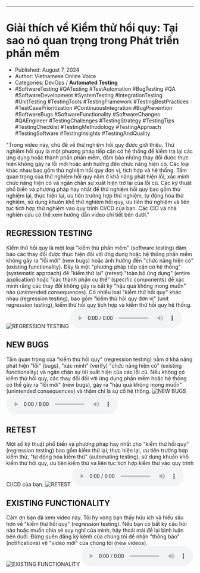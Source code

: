 
---

# Giải thích về Kiểm thử hồi quy: Tại sao nó quan trọng trong Phát triển phần mềm

- Published: August 7, 2024
- Author: Vietnamese Online Voice
- Categories: DevOps / **Automated Testing**
- #SoftwareTesting #QATesting #TestAutomation #BugTesting #QA #SoftwareDevelopment #SystemTesting #IntegrationTesting #UnitTesting #TestingTools #TestingFramework #TestingBestPractices #TestCasePrioritization #ContinuousIntegration #BugPrevention #SoftwareBugs #SoftwareFunctionality #SoftwareChanges #QAEngineer #TestingChallenges #TestingStrategy #TestingTips #TestingChecklist #TestingMethodology #TestingApproach #TestingSoftware #TestingInsights #TestingAndQuality

"Trong video này, chủ đề về thử nghiệm hồi quy được giới thiệu. Thử nghiệm hồi quy là một phương pháp tiếp cận có hệ thống để kiểm tra lại các ứng dụng hoặc thành phần phần mềm, đảm bảo những thay đổi được thực hiện không gây ra lỗi mới hoặc ảnh hưởng đến chức năng hiện có. Các loại khác nhau bao gồm thử nghiệm hồi quy đơn vị, tích hợp và hệ thống. Tầm quan trọng của thử nghiệm hồi quy nằm ở khả năng phát hiện lỗi, xác minh chức năng hiện có và ngăn chặn sự xuất hiện trở lại của lỗi cũ. Các kỹ thuật phổ biến và phương pháp hay nhất để thử nghiệm hồi quy bao gồm thử nghiệm lại, thực hiện lại, ưu tiên trường hợp thử nghiệm, tự động hóa thử nghiệm, sử dụng khuôn khổ thử nghiệm hồi quy, ưu tiên thử nghiệm và liên tục tích hợp thử nghiệm vào quy trình CI/CD của bạn. Các CIO và nhà nghiên cứu có thể xem hướng dẫn video chi tiết bên dưới."


## REGRESSION TESTING

Kiểm thử hồi quy là một loại "kiểm thử phần mềm" (software testing) đảm bảo các thay đổi được thực hiện đối với ứng dụng hoặc hệ thống phần mềm không gây ra "lỗi mới" (new bugs) hoặc ảnh hưởng đến "chức năng hiện có" (existing functionality). Đây là một "phương pháp tiếp cận có hệ thống" (systematic approach) để "kiểm thử lại" (retest) "toàn bộ ứng dụng" (entire application) hoặc "các thành phần cụ thể" (specific components) để xác minh rằng các thay đổi không gây ra bất kỳ "hậu quả không mong muốn" nào (unintended consequences). Có nhiều loại "kiểm thử hồi quy" khác nhau (regression testing), bao gồm "kiểm thử hồi quy đơn vị" (unit regression testing), kiểm thử hồi quy tích hợp và kiểm thử hồi quy hệ thống.
![REGRESSION TESTING](https://http-archiver-apis-production-80.schnworks.com/storage/images/transitions/2024-08-07/transition--17907714930-Montserrat-Regular-512DA8.jpg)
<audio controls>
    <source src="https://http-archiver-apis-production-80.schnworks.com/storage/storage/audio/file-21035729310.mp3" type="audio/mpeg">
</audio>



## NEW BUGS

Tầm quan trọng của "kiểm thử hồi quy" (regression testing) nằm ở khả năng phát hiện "lỗi" (bugs), "xác minh" (verify) "chức năng hiện có" (existing functionality) và ngăn chặn sự tái xuất hiện của các lỗi cũ. Nếu không có kiểm thử hồi quy, các thay đổi đối với ứng dụng phần mềm hoặc hệ thống có thể gây ra "lỗi mới" (new bugs), gây ra "hậu quả không mong muốn" (unintended consequences) và thậm chí là sự cố hệ thống.
![NEW BUGS](https://http-archiver-apis-production-80.schnworks.com/storage/images/transitions/2024-08-07/transition-36973434821-Montserrat-Regular-7B1FA2.jpg)
<audio controls>
    <source src="https://http-archiver-apis-production-80.schnworks.com/storage/storage/audio/file-48599800949.mp3" type="audio/mpeg">
</audio>



## RETEST

Một số kỹ thuật phổ biến và phương pháp hay nhất cho "kiểm thử hồi quy" (regression testing) bao gồm kiểm thử lại, thực hiện lại, ưu tiên trường hợp kiểm thử, "tự động hóa kiểm thử" (automating testing), sử dụng khuôn khổ kiểm thử hồi quy, ưu tiên kiểm thử và liên tục tích hợp kiểm thử vào quy trình CI/CD của bạn.
![RETEST](https://http-archiver-apis-production-80.schnworks.com/storage/images/transitions/2024-08-07/transition-7806757223-Montserrat-SemiBold-7B1FA2.jpg)
<audio controls>
    <source src="https://http-archiver-apis-production-80.schnworks.com/storage/storage/audio/file-10116650493.mp3" type="audio/mpeg">
</audio>



## EXISTING FUNCTIONALITY

Cảm ơn bạn đã xem video này. Tôi hy vọng bạn thấy hữu ích và hiểu sâu hơn về "kiểm thử hồi quy" (regression testing). Nếu bạn có bất kỳ câu hỏi nào hoặc muốn chia sẻ suy nghĩ của mình, hãy thoải mái để lại bình luận bên dưới. Đừng quên đăng ký kênh của chúng tôi để nhận "thông báo" (notifications) về "video mới" của chúng tôi (new videos).
![EXISTING FUNCTIONALITY](https://http-archiver-apis-production-80.schnworks.com/storage/images/transitions/2024-08-07/transition-18351902692-Montserrat-ExtraBold-283593.jpg)
<audio controls>
    <source src="https://http-archiver-apis-production-80.schnworks.com/storage/storage/audio/file-5494720732.mp3" type="audio/mpeg">
</audio>

